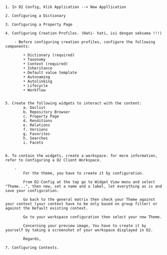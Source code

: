 #

	1. In D2 Config, klik Application --> New Appllication

	2. Configuring a Dictionary

	3. Configuring a Property Page

	4. Configuring Creation Profiles. (Hati- hati, isi dengan seksama !!!)

		- Before configuring creation profiles, configure the following components:

			• Dictionary (required)
			• Taxonomy
			• Context (required)
			• Inheritance
			• Default value template
			• Autonaming
			• Autolinking
			• Lifecycle
			• Workflow


	5. Create the following widgets to interact with the content:
			a. Doclist
			b. Repository Browser
			c. Property Page
			d. Renditions
			e. Relations
			f. Versions
			g. Favorites
			h. Searches
			i. Facets


	6. To contain the widgets, create a workspace. for more information, refer to Configuring a D2 Client Workspace.

		- 
			For the theme, you have to create it by configuration.

			From D2-Config at the top go to Widget View menu and select "Theme...", then new, set a name and a label, let everything as is and save your configuration.

			Go back to the general matrix then check your Theme against your context (your context have to be only based on group filter) or against the Default existing context.

			Go to your workspace configuration then select your new Theme.

			Concerning your preview image, You have to create it by yourself by taking a screenshot of your workspace displayed in D2.

			Regards,

	7. Configuring Contexts.